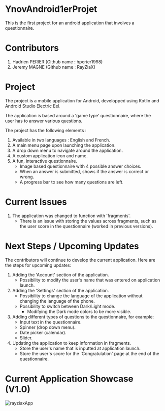 # YnovAndroid1erProjet
This is the first project for an android application that involves a questionnaire.

# Contributors
1. Hadrien PERIER (Github name : hperier1998)
2. Jeremy MAGNE (Github name : RayZiaX)

# Project
The project is a mobile application for Android, developped using Kotlin and Android Studio Electric Eel.

The application is based around a 'game type' questionnaire, where the user has to answer various questions.

The project has the following elements :
1. Available in two languages : English and French.
2. A main menu page upon launching the application.
3. A drop down menu to navigate around the application.
4. A custom application icon and name.
5. A fun, interactive questionnaire.
     - Image based questionnaire with 4 possible answer choices.
     - When an answer is submitted, shows if the answer is correct or wrong.
     - A progress bar to see how many questions are left.

# Current Issues
1. The application was changed to function with 'fragments'.
     - There is an issue with storing the values across fragments, such as the user score in the questionnaire (worked in previous versions).

# Next Steps / Upcoming Updates
The contributors will continue to develop the current application. Here are the steps for upcoming updates:

1. Adding the 'Account' section of the application.
     - Possibility to modify the user's name that was entered on application launch.
2. Adding the 'Settings' section of the application.
     - Possibility to change the language of the application without changing the language of the phone.
     - Possibility to switch between Dark/Light mode.
          - Modifying the Dark mode colors to be more visible.
3. Adding different types of questions to the questionnaire, for example:
     - Input text in the questionnaire.
     - Spinner (drop down menu).
     - Date picker (calendar).
     - Slider.
4. Updating the application to keep information in fragments.
     - Store the user's name that is inputted at application launch.
     - Store the user's score for the 'Congratulation' page at the end of the questionnaire.
     
 # Current Application Showcase (V1.0)
 
 ![rayziaxApp](https://user-images.githubusercontent.com/56725813/217773456-857a8eee-4fc8-414d-a22a-4c5c9a768ce9.gif)

 
 
